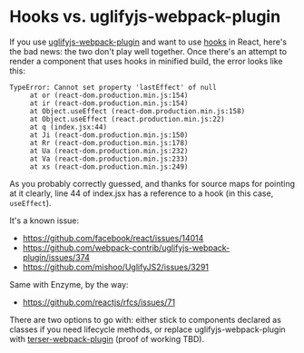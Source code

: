 # Hooks vs. uglifyjs-webpack-plugin

If you use [uglifyjs-webpack-plugin](https://webpack.js.org/plugins/uglifyjs-webpack-plugin/) and want to use [hooks](https://reactjs.org/blog/2019/02/06/react-v16.8.0.html) in React, here's the bad news: the two don't play well together. Once there's an attempt to render a component that uses hooks in minified build, the error looks like this:

```
TypeError: Cannot set property 'lastEffect' of null
     at or (react-dom.production.min.js:154)
     at ir (react-dom.production.min.js:154)
     at Object.useEffect (react-dom.production.min.js:158)
     at Object.useEffect (react.production.min.js:22)
     at q (index.jsx:44)
     at Ji (react-dom.production.min.js:150)
     at Rr (react-dom.production.min.js:178)
     at Ua (react-dom.production.min.js:232)
     at Va (react-dom.production.min.js:233)
     at xs (react-dom.production.min.js:249)
```

As you probably correctly guessed, and thanks for source maps for pointing at it clearly, line 44 of index.jsx has a reference to a hook (in this case, `useEffect`).

It's a known issue:

- https://github.com/facebook/react/issues/14014
- https://github.com/webpack-contrib/uglifyjs-webpack-plugin/issues/374
- https://github.com/mishoo/UglifyJS2/issues/3291

Same with Enzyme, by the way:

- https://github.com/reactjs/rfcs/issues/71

There are two options to go with: either stick to components declared as classes if you need lifecycle methods, or replace uglifyjs-webpack-plugin with [terser-webpack-plugin](https://webpack.js.org/plugins/terser-webpack-plugin/) (proof of working TBD).
